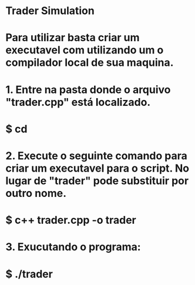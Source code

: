 # Trader Simulation
#
# Para utilizar basta criar um executavel com utilizando um o compilador local de sua maquina.
# 
# 1. Entre na pasta donde o arquivo "trader.cpp" está localizado. 
# $ cd <pasta>
#
# 2. Execute o seguinte comando para criar um executavel para o script. No lugar de "trader" pode substituir por outro nome.
# $ c++ trader.cpp -o trader
#
# 3. Exucutando o programa:
# $ ./trader
